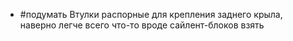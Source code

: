 - #подумать Втулки распорные для крепления заднего крыла, наверно легче всего что-то вроде сайлент-блоков взять